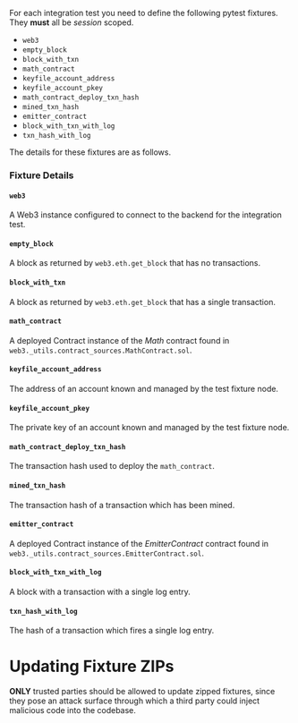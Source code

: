 For each integration test you need to define the following pytest fixtures.
They **must** all be *session* scoped.

- `web3`
- `empty_block`
- `block_with_txn`
- `math_contract`
- `keyfile_account_address`
- `keyfile_account_pkey`
- `math_contract_deploy_txn_hash`
- `mined_txn_hash`
- `emitter_contract`
- `block_with_txn_with_log`
- `txn_hash_with_log`

The details for these fixtures are as follows.

### Fixture Details

#### `web3`

A Web3 instance configured to connect to the backend for the integration test.

#### `empty_block`

A block as returned by `web3.eth.get_block` that has no transactions.

#### `block_with_txn`

A block as returned by `web3.eth.get_block` that has a single transaction.

#### `math_contract`

A deployed Contract instance of the *Math* contract found in
`web3._utils.contract_sources.MathContract.sol`.

#### `keyfile_account_address`

The address of an account known and managed by the test fixture node.

#### `keyfile_account_pkey`

The private key of an account known and managed by the test fixture node.

#### `math_contract_deploy_txn_hash`

The transaction hash used to deploy the `math_contract`.

#### `mined_txn_hash`

The transaction hash of a transaction which has been mined.

#### `emitter_contract`

A deployed Contract instance of the *EmitterContract* contract found in
`web3._utils.contract_sources.EmitterContract.sol`.

#### `block_with_txn_with_log`

A block with a transaction with a single log entry.

#### `txn_hash_with_log`

The hash of a transaction which fires a single log entry.

# Updating Fixture ZIPs

**ONLY** trusted parties should be allowed to update zipped fixtures, since they pose an attack surface through which a third party could inject malicious code into the codebase.
